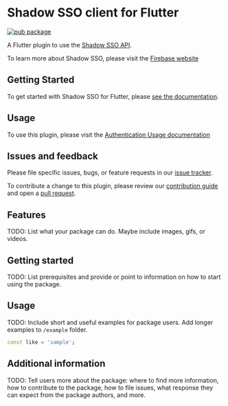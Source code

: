 # Shadow SSO client for Flutter
[![pub package](https://img.shields.io/pub/v/shadow_sso_client.svg)](https://pub.dev/packages/shadow_sso_client)

A Flutter plugin to use the [Shadow SSO API](https://pilab.hu/docs/shadow-sso/api).

To learn more about Shadow SSO, please visit the [Firebase website](https://firebase.google.com/products/auth)

## Getting Started

To get started with Shadow SSO for Flutter, please [see the documentation](https://pilab.hu/docs/shadow-sso/flutter/start).

## Usage

To use this plugin, please visit the [Authentication Usage documentation](https://firebase.google.com/docs/auth/flutter/manage-users)

## Issues and feedback

Please file  specific issues, bugs, or feature requests in our [issue tracker](https://github.com/pilab-cloud/shadow_sso_client/issues/new).

To contribute a change to this plugin,
please review our [contribution guide](https://github.com/pilab-cloud/shadow_sso_client/blob/master/CONTRIBUTING.md)
and open a [pull request](https://github.com/pilab-cloud/shadow_sso_client/pulls).


## Features

TODO: List what your package can do. Maybe include images, gifs, or videos.

## Getting started

TODO: List prerequisites and provide or point to information on how to
start using the package.

## Usage

TODO: Include short and useful examples for package users. Add longer examples
to `/example` folder.

```dart
const like = 'sample';
```

## Additional information

TODO: Tell users more about the package: where to find more information, how to
contribute to the package, how to file issues, what response they can expect
from the package authors, and more.

